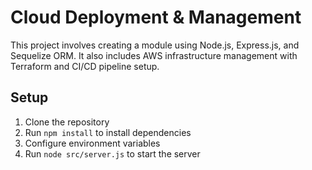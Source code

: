# Cloud Deployment & Management

This project involves creating a module using Node.js, Express.js, and Sequelize ORM. It also includes AWS infrastructure management with Terraform and CI/CD pipeline setup.

## Setup

1. Clone the repository
2. Run `npm install` to install dependencies
3. Configure environment variables
4. Run `node src/server.js` to start the server

